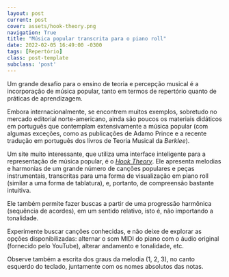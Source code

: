 ```yaml
---
layout: post
current: post
cover: assets/hook-theory.png
navigation: True
title: "Música popular transcrita para o piano roll"
date: 2022-02-05 16:49:00 -0300
tags: [Repertório]
class: post-template
subclass: 'post'
---
```


Um grande desafio para o ensino de teoria e percepção musical é a incorporação de música popular, tanto em termos de repertório quanto de práticas de aprendizagem.

Embora internacionalmente, se encontrem muitos exemplos, sobretudo no mercado editorial norte-americano, ainda são poucos os materiais didáticos em português que contemplam extensivamente a música popular (com algumas exceções, como as publicações de Adamo Prince e a recente tradução em português dos livros de Teoria Musical da *Berklee*).

Um site muito interessante, que utiliza uma interface inteligente para a representação de música popular, é o [*Hook Theory*](https://www.hooktheory.com/theorytab). Ele apresenta melodias e harmonias de um grande número de canções populares e peças instrumentais, transcritas para uma forma de visualização em piano roll (similar a uma forma de tablatura), e, portanto, de compreensão bastante intuitiva.

Ele também permite fazer buscas a partir de uma progressão harmônica (sequência de acordes), em um sentido relativo, isto é, não importando a tonalidade.

Experimente buscar canções conhecidas, e não deixe de explorar as opções disponibilizadas: alternar o som MIDI do piano com o áudio original (fornecido pelo YouTube), alterar andamento e tonalidade, etc.

Observe também a escrita dos graus da melodia (1, 2, 3), no canto esquerdo do teclado, juntamente com os nomes absolutos das notas.